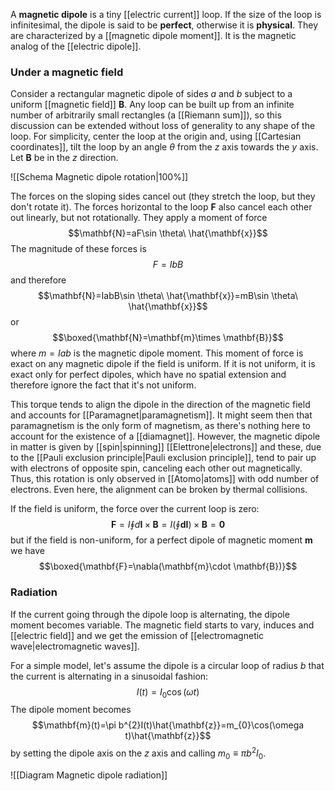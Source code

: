 A **magnetic dipole** is a tiny [[electric current]] loop. If the size of the loop is infinitesimal, the dipole is said to be **perfect**, otherwise it is **physical**. They are characterized by a [[magnetic dipole moment]]. It is the magnetic analog of the [[electric dipole]].
### Under a magnetic field
Consider a rectangular magnetic dipole of sides $a$ and $b$ subject to a uniform [[magnetic field]] $\mathbf{B}$. Any loop can be built up from an infinite number of arbitrarily small rectangles (a [[Riemann sum]]), so this discussion can be extended without loss of generality to any shape of the loop. For simplicity, center the loop at the origin and, using [[Cartesian coordinates]], tilt the loop by an angle $\theta$ from the $z$ axis towards the $y$ axis. Let $\mathbf{B}$ be in the $z$ direction.

![[Schema Magnetic dipole rotation|100%]]

The forces on the sloping sides cancel out (they stretch the loop, but they don't rotate it). The forces horizontal to the loop $\mathbf{F}$ also cancel each other out linearly, but not rotationally. They apply a moment of force
$$\mathbf{N}=aF\sin \theta\ \hat{\mathbf{x}}$$
The magnitude of these forces is
$$F=IbB$$
and therefore
$$\mathbf{N}=IabB\sin \theta\ \hat{\mathbf{x}}=mB\sin \theta\ \hat{\mathbf{x}}$$
or
$$\boxed{\mathbf{N}=\mathbf{m}\times \mathbf{B}}$$
where $m=Iab$ is the magnetic dipole moment. This moment of force is exact on any magnetic dipole if the field is uniform. If it is not uniform, it is exact only for perfect dipoles, which have no spatial extension and therefore ignore the fact that it's not uniform.

This torque tends to align the dipole in the direction of the magnetic field and accounts for [[Paramagnet|paramagnetism]]. It might seem then that paramagnetism is the only form of magnetism, as there's nothing here to account for the existence of a [[diamagnet]]. However, the magnetic dipole in matter is given by [[spin|spinning]] [[Elettrone|electrons]] and these, due to the [[Pauli exclusion principle|Pauli exclusion principle]], tend to pair up with electrons of opposite spin, canceling each other out magnetically. Thus, this rotation is only observed in [[Atomo|atoms]] with odd number of electrons. Even here, the alignment can be broken by thermal collisions.

If the field is uniform, the force over the current loop is zero:
$$\mathbf{F}=I\oint d\mathbf{I}\times \mathbf{B}=I\left( \oint \mathbf{dI} \right)\times \mathbf{B}=\mathbf{0}$$
but if the field is non-uniform, for a perfect dipole of magnetic moment $\mathbf{m}$ we have
$$\boxed{\mathbf{F}=\nabla(\mathbf{m}\cdot \mathbf{B})}$$
### Radiation
If the current going through the dipole loop is alternating, the dipole moment becomes variable. The magnetic field starts to vary, induces and [[electric field]] and we get the emission of [[electromagnetic wave|electromagnetic waves]].

For a simple model, let's assume the dipole is a circular loop of radius $b$ that the current is alternating in a sinusoidal fashion:
$$I(t)=I_{0}\cos(\omega t)$$
The dipole moment becomes
$$\mathbf{m}(t)=\pi b^{2}I(t)\hat{\mathbf{z}}=m_{0}\cos(\omega t)\hat{\mathbf{z}}$$
by setting the dipole axis on the $z$ axis and calling $m_{0}\equiv \pi b^{2}I_{0}$.

![[Diagram Magnetic dipole radiation]]

